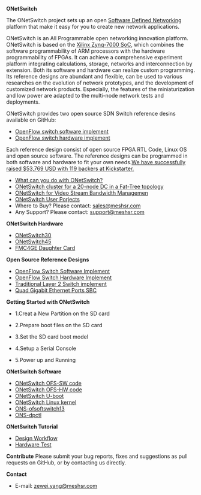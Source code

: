 **ONetSwitch**

The ONetSwitch project sets up an open [Software Defined Networking](https://en.wikipedia.org/wiki/Software-defined_networking) platform that make it easy for you to create new network applications. 

ONetSwitch is an All Programmable open networking innovation platform.
ONetSwitch is based on the [Xilinx Zynq-7000 SoC](http://www.xilinx.com/products/silicon-devices/soc/zynq-7000.html), which combines the software programmability of ARM processors with the hardware programmability of FPGAs. It can achieve a comprehensive experiment platform integrating calculations, storage, networks and interconnection by extension. Both its software and hardware can realize custom programming. Its reference designs are abundant and flexible, can be used to various researches on the evolution of network prototypes, and the development of customized network products. Especially, the features of the miniaturization and low power are adapted to the multi-node network tests and deployments.

ONetSwitch provides two open source SDN Switch reference desins available on GitHub:
* [OpenFlow switch software implement](https://github.com/MeshSr/ONetSwitch/wiki/REF-OpenFlowSwitch-SWFT)
* [OpenFlow switch hardware implement](https://github.com/MeshSr/ONetSwitch/wiki/REF-OpenFlowSwitch-HWFT)

Each reference design consist of open source FPGA RTL Code, Linux OS and open source software. The reference designs can be programmed in both software and hardware to fit your own needs.[We have successfully raised $53,769 USD with 119 backers at Kickstarter.](https://www.kickstarter.com/projects/onetswitch/onetswitch-open-source-hardware-for-networking)


* [What can you do with ONetSwitch?](https://www.youtube.com/watch?v=aebKz1YQQfw)
* [ONetSwitch cluster for a 20-node DC in a Fat-Tree topology](https://www.youtube.com/watch?v=l547FhU6rqo#t=26)
* [ONetSwitch for Video Stream Bandwidth Managemen](https://www.youtube.com/watch?v=9goo1ju4bvQ&feature=youtu.be)
* [ONetSwitch User Porjects](http://onetswitch.org/project.html)
* Where to Buy?   Please contact: sales@meshsr.com
* Any Support?    Please contact: support@meshsr.com

**ONetSwitch Hardware**
* [ONetSwitch30](https://github.com/MeshSr/wiki/wiki/ONetSwitch30)
* [ONetSwitch45](https://github.com/MeshSr/wiki/wiki/ONetSwitch45)
* [FMC4GE Daughter Card](https://github.com/MeshSr/wiki/wiki/ONetSwitch20)

**Open Source Reference Designs**
* [OpenFlow Switch Software Implement](https://github.com/MeshSr/ONetSwitch/wiki/REF-OpenFlowSwitch-SWFT)
* [OpenFlow Switch Hardware Implement](https://github.com/MeshSr/ONetSwitch/wiki/REF-OpenFlowSwitch-HWFT)
* [Traditional Layer 2 Switch implement](https://github.com/MeshSr/ONetSwitch/wiki/REF-Switch)
* [Quad Gigabit Ethernet Ports SBC](https://github.com/MeshSr/ONetSwitch/wiki/REF-NIC)

**Getting Started with ONetSwitch**

- 1.Creat a New Partition on the SD card

- 2.Prepare boot files on the SD card

- 3.Set the SD card boot model

- 4.Setup a Serial Console

- 5.Power up and Running

**ONetSwitch Software**
* [ONetSwitch OFS-SW code](https://github.com/MeshSr/ofs-sw)
* [ONetSwitch OFS-HW code](https://github.com/MeshSr/ofs-hw)
* [ONetSwitch U-boot](https://github.com/MeshSr/u-boot-meshsr)
* [ONetSwitch Linux kernel](https://github.com/MeshSr/linux-meshsr)
* [ONS-ofsoftswitch13](http://cpqd.github.io/ofsoftswitch13/)
* [ONS-dpctl](https://github.com/CPqD/ofsoftswitch13/wiki/Dpctl-Documentation)

**ONetSwitch Tutorial**
* [Design Workflow](https://github.com/MeshSr/wiki/wiki/Guide-Workflow)
* [Hardware Test](https://github.com/MeshSr/wiki/wiki/Guide-Getting-Started)

**Contribute**
Please submit your bug reports, fixes and suggestions as pull requests on GitHub, or by contacting us directly.

**Contact**
* E-mail: zewei.yang@meshsr.com
